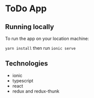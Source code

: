 # ToDo App

## Running locally

To run the app on your location machine:

`yarn install` then run `ionic serve`

## Technologies

- ionic
- typescript
- react
- redux and redux-thunk
